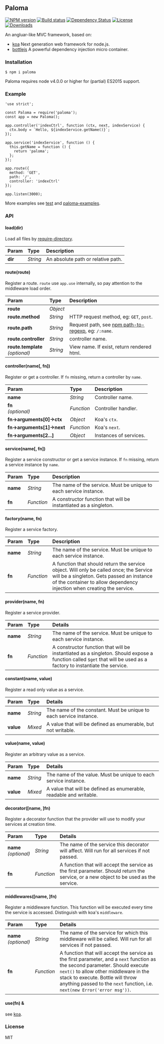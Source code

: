 ## Paloma

[![NPM version][npm-image]][npm-url]
[![Build status][travis-image]][travis-url]
[![Dependency Status][david-image]][david-url]
[![License][license-image]][license-url]
[![Downloads][downloads-image]][downloads-url]

An angluar-like MVC framework, based on:

- [koa](https://github.com/koajs/koa) Next generation web framework for node.js.
- [bottlejs](https://github.com/young-steveo/bottlejs) A powerful dependency injection micro container.

### Installation

```
$ npm i paloma
```

Paloma requires node v4.0.0 or higher for (partial) ES2015 support.

### Example

```
'use strict';

const Paloma = require('paloma');
const app = new Paloma();

app.controller('indexCtrl', function (ctx, next, indexService) {
  ctx.body = `Hello, ${indexService.getName()}`;
});

app.service('indexService', function () {
  this.getName = function () {
    return 'paloma';
  };
});

app.route({
  method: 'GET',
  path: '/',
  controller: 'indexCtrl'
});

app.listen(3000);
```
More examples see [test](./test) and [paloma-examples](https://github.com/palomajs/paloma-examples).

### API

#### load(dir)

Load all files by [require-directory](https://github.com/troygoode/node-require-directory).

Param     | Type       | Description
:---------|:-----------|:-----------
**dir**   | *String*   | An absolute path or relative path.

#### route(route)

Register a route. `route` use `app.use` internally, so pay attention to the middleware load order.

Param                                 | Type       | Description
:-------------------------------------|:-----------|:-----------
**route**                             | *Object*   | 
**route.method**                      | *String*   | HTTP request method, eg: `GET`, `post`.
**route.path**                        | *String*   | Request path, see [npm path-to-regexp](https://github.com/pillarjs/path-to-regexp), eg: `/:name`.
**route.controller**                  | *String*   | controller name.
**route.template**<br />*(optional)*  | *String*   | View name. If exist, return rendered html.

#### controller(name[, fn])

Register or get a controller. If `fn` missing, return a controller by `name`.

Param                       | Type        | Description
:---------------------------|:------------|:-----------
**name**                    | *String*    | Controller name.
**fn**<br />*(optional)*    | *Function*  | Controller handler.
**fn->arguments[0]->ctx**   | *Object*    | Koa's `ctx`.
**fn->arguments[1]->next**  | *Function*  | Koa's `next`.
**fn->arguments[2...]**     | *Object*    | Instances of services.

#### service(name[, fn])

Register a service constructor or get a service instance. If `fn` missing, return a service instance by `name`.

Param      | Type       | Description
:----------|:-----------|:-----------
**name**   | *String*   | The name of the service.  Must be unique to each service instance.
**fn**     | *Function* | A constructor function that will be instantiated as a singleton.

#### factory(name, fn)

Register a service factory.

Param       | Type       | Description
:-----------|:-----------|:--------
**name**    | *String*   | The name of the service.  Must be unique to each service instance.
**fn**      | *Function* | A function that should return the service object. Will only be called once; the Service will be a singleton. Gets passed an instance of the container to allow dependency injection when creating the service.

#### provider(name, fn)

Register a service provider.

Param        | Type       | Details
:------------|:-----------|:--------
**name**     | *String*   | The name of the service. Must be unique to each service instance.
**fn**       | *Function* | A constructor function that will be instantiated as a singleton. Should expose a function called `$get` that will be used as a factory to instantiate the service.

#### constant(name, value)

Register a read only value as a service.

Param     | Type       | Details
:---------|:-----------|:--------
**name**  | *String*   | The name of the constant. Must be unique to each service instance.
**value** | *Mixed*    | A value that will be defined as enumerable, but not writable.

#### value(name, value)

Register an arbitrary value as a service.

Param      | Type     | Details
:----------|:---------|:--------
**name**   | *String* | The name of the value. Must be unique to each service instance.
**value**  | *Mixed*  | A value that will be defined as enumerable, readable and writable.

#### decorator([name, ]fn)

Register a decorator function that the provider will use to modify your services at creation time.

Param                      | Type       | Details
:--------------------------|:-----------|:--------
**name**<br />*(optional)* | *String*   | The name of the service this decorator will affect. Will run for all services if not passed.
**fn**                     | *Function* | A function that will accept the service as the first parameter. Should return the service, or a new object to be used as the service.

#### middlewares([name, ]fn)

Register a middleware function. This function will be executed every time the service is accessed. Distinguish with koa's `middleware`.

Param                      | Type       | Details
:--------------------------|:-----------|:--------
**name**<br />*(optional)* | *String*   | The name of the service for which this middleware will be called. Will run for all services if not passed.
**fn**                     | *Function* | A function that will accept the service as the first parameter, and a `next` function as the second parameter. Should execute `next()` to allow other middleware in the stack to execute. Bottle will throw anything passed to the `next` function, i.e. `next(new Error('error msg'))`.

#### use(fn) &

see [koa](https://github.com/koajs/koa/blob/master/docs/api/index.md).

### License

MIT

[npm-image]: https://img.shields.io/npm/v/paloma.svg?style=flat-square
[npm-url]: https://npmjs.org/package/paloma
[travis-image]: https://img.shields.io/travis/koajs/koala.svg?style=flat-square
[travis-url]: https://travis-ci.org/koajs/koala
[david-image]: http://img.shields.io/david/palomajs/paloma.svg?style=flat-square
[david-url]: https://david-dm.org/palomajs/paloma
[license-image]: http://img.shields.io/npm/l/paloma.svg?style=flat-square
[license-url]: LICENSE
[downloads-image]: http://img.shields.io/npm/dm/paloma.svg?style=flat-square
[downloads-url]: https://npmjs.org/package/paloma
